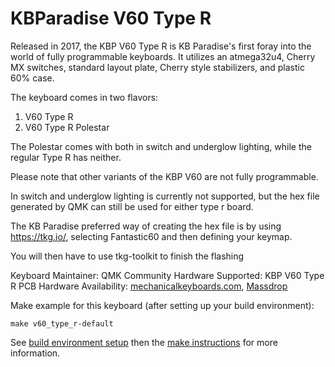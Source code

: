KBParadise V60 Type R 
======================

Released in 2017, the KBP V60 Type R is KB Paradise's first foray into the world of fully programmable keyboards. It utilizes an atmega32u4, Cherry MX switches, standard layout plate, Cherry style stabilizers, and plastic 60% case.  

The keyboard comes in two flavors:
1. V60 Type R
2. V60 Type R Polestar

The Polestar comes with both in switch and underglow lighting, while the regular Type R has neither.  

Please note that other variants of the KBP V60 are not fully programmable. 

In switch and underglow lighting is currently not supported, but the hex file generated by QMK can still be used for either type r board. 

The KB Paradise preferred way of creating the hex file is by using https://tkg.io/, selecting Fantastic60 and then defining your keymap.  

You will then have to use tkg-toolkit to finish the flashing

Keyboard Maintainer:  QMK Community
Hardware Supported:  KBP V60 Type R PCB
Hardware Availability: [mechanicalkeyboards.com](https://mechanicalkeyboards.com/search.php?keyword=kbp+v60+type+r), [Massdrop](https://www.massdrop.com/buy/kbparadise-v60-type-r-mechanical-keyboard)

Make example for this keyboard (after setting up your build environment):

    make v60_type_r-default

See [build environment setup](https://docs.qmk.fm/build_environment_setup.html) then the [make instructions](https://docs.qmk.fm/make_instructions.html) for more information.



